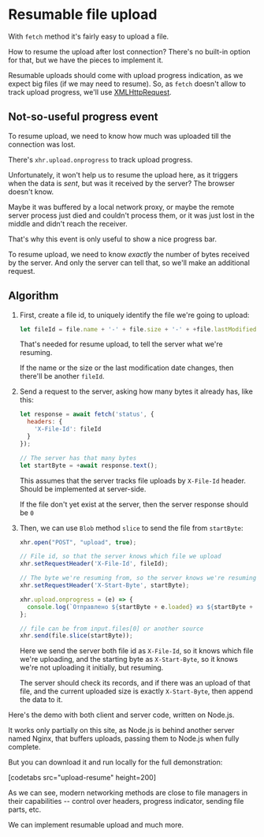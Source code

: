 # Resumable file upload

With `fetch` method it's fairly easy to upload a file.

How to resume the upload after lost connection? There's no built-in option for that, but we have the pieces to implement it.

Resumable uploads should come with upload progress indication, as we expect big files (if we may need to resume). So, as `fetch` doesn't allow to track upload progress, we'll use [XMLHttpRequest](info:xmlhttprequest).

## Not-so-useful progress event

To resume upload, we need to know how much was uploaded till the connection was lost.

There's `xhr.upload.onprogress` to track upload progress.

Unfortunately, it won't help us to resume the upload here, as it triggers when the data is *sent*, but was it received by the server? The browser doesn't know.

Maybe it was buffered by a local network proxy, or maybe the remote server process just died and couldn't process them, or it was just lost in the middle and didn't reach the receiver.

That's why this event is only useful to show a nice progress bar.

To resume upload, we need to know *exactly* the number of bytes received by the server. And only the server can tell that, so we'll make an additional request.

## Algorithm

1. First, create a file id, to uniquely identify the file we're going to upload:
    ```js
    let fileId = file.name + '-' + file.size + '-' + +file.lastModifiedDate;
    ```
    That's needed for resume upload, to tell the server what we're resuming.

    If the name or the size or the last modification date changes, then there'll be another `fileId`.

2. Send a request to the server, asking how many bytes it already has, like this:
    ```js
    let response = await fetch('status', {
      headers: {
        'X-File-Id': fileId
      }
    });

    // The server has that many bytes
    let startByte = +await response.text();
    ```

    This assumes that the server tracks file uploads by `X-File-Id` header. Should be implemented at server-side.

    If the file don't yet exist at the server, then the server response should be `0`

3. Then, we can use `Blob` method `slice` to send the file from `startByte`:
    ```js
    xhr.open("POST", "upload", true);

    // File id, so that the server knows which file we upload
    xhr.setRequestHeader('X-File-Id', fileId);

    // The byte we're resuming from, so the server knows we're resuming
    xhr.setRequestHeader('X-Start-Byte', startByte);

    xhr.upload.onprogress = (e) => {
      console.log(`Отправлено ${startByte + e.loaded} из ${startByte + e.total}`);
    };

    // file can be from input.files[0] or another source
    xhr.send(file.slice(startByte));
    ```

    Here we send the server both file id as `X-File-Id`, so it knows which file we're uploading, and the starting byte as `X-Start-Byte`, so it knows we're not uploading it initially, but resuming.

    The server should check its records, and if there was an upload of that file, and the current uploaded size is exactly `X-Start-Byte`, then append the data to it.


Here's the demo with both client and server code, written on Node.js.

It works only partially on this site, as Node.js is behind another server named Nginx, that buffers uploads, passing them to Node.js when fully complete.

But you can download it and run locally for the full demonstration:

[codetabs src="upload-resume" height=200]

As we can see, modern networking methods are close to file managers in their capabilities -- control over headers, progress indicator, sending file parts, etc.

We can implement resumable upload and much more.
